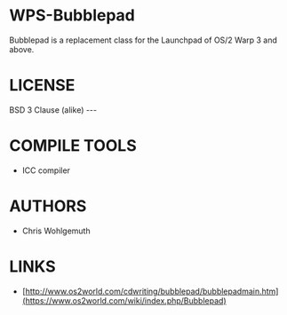 WPS-Bubblepad
=============
Bubblepad is a replacement class for the Launchpad of OS/2 Warp 3 and above.

LICENSE
=============
BSD 3 Clause (alike) ---

COMPILE TOOLS
=============
* ICC compiler

AUTHORS
=============
* Chris Wohlgemuth

LINKS
=============
* [http://www.os2world.com/cdwriting/bubblepad/bubblepadmain.htm](https://www.os2world.com/wiki/index.php/Bubblepad)
